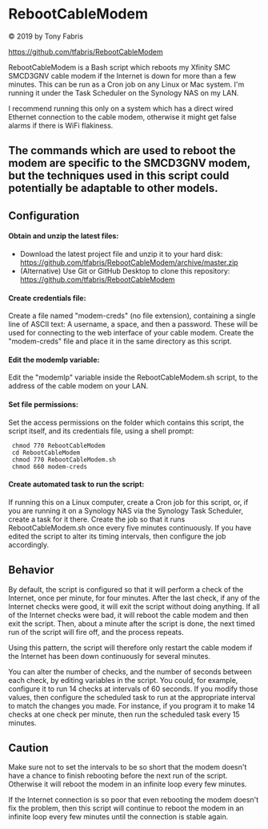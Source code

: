 RebootCableModem
==============================================================================
&copy; 2019 by Tony Fabris

https://github.com/tfabris/RebootCableModem

RebootCableModem is a Bash script which reboots my Xfinity SMC SMCD3GNV cable
modem if the Internet is down for more than a few minutes. This can be run as
a Cron job on any Linux or Mac system. I'm running it under the Task Scheduler
on the Synology NAS on my LAN.

I recommend running this only on a system which has a direct wired Ethernet
connection to the cable modem, otherwise it might get false alarms if there is
WiFi flakiness.

The commands which are used to reboot the modem are specific to the SMCD3GNV
modem, but the techniques used in this script could potentially be adaptable
to other models.
------------------------------------------------------------------------------


Configuration
------------------------------------------------------------------------------
####  Obtain and unzip the latest files:
- Download the latest project file and unzip it to your hard disk:
  https://github.com/tfabris/RebootCableModem/archive/master.zip
- (Alternative) Use Git or GitHub Desktop to clone this repository:
  https://github.com/tfabris/RebootCableModem

####  Create credentials file:
Create a file named "modem-creds" (no file extension), containing a single
line of ASCII text: A username, a space, and then a password. These will be
used for connecting to the web interface of your cable modem. Create the
"modem-creds" file and place it in the same directory as this script.

####  Edit the modemIp variable:
Edit the "modemIp" variable inside the RebootCableModem.sh script, to the
address of the cable modem on your LAN.

####  Set file permissions:
Set the access permissions on the folder which contains this script, the
script itself, and its credentials file, using a shell prompt:

     chmod 770 RebootCableModem
     cd RebootCableModem
     chmod 770 RebootCableModem.sh
     chmod 660 modem-creds

####  Create automated task to run the script:
If running this on a Linux computer, create a Cron job for this script, or, if
you are running it on a Synology NAS via the Synology Task Scheduler, create a
task for it there. Create the job so that it runs RebootCableModem.sh once
every five minutes continuously. If you have edited the script to alter its
timing intervals, then configure the job accordingly.


Behavior
------------------------------------------------------------------------------
By default, the script is configured so that it will perform a check of the
Internet, once per minute, for four minutes. After the last check, if any of
the Internet checks were good, it will exit the script without doing anything.
If all of the Internet checks were bad, it will reboot the cable modem and
then exit the script. Then, about a minute after the script is done, the next
timed run of the script will fire off, and the process repeats.

Using this pattern, the script will therefore only restart the cable modem if
the Internet has been down continuously for several minutes.

You can alter the number of checks, and the number of seconds between each
check, by editing variables in the script. You could, for example, configure
it to run 14 checks at intervals of 60 seconds. If you modify those values,
then configure the scheduled task to run at the appropriate interval to match
the changes you made. For instance, if you program it to make 14 checks at one
check per minute, then run the scheduled task every 15 minutes.


Caution
------------------------------------------------------------------------------
Make sure not to set the intervals to be so short that the modem doesn't have
a chance to finish rebooting before the next run of the script. Otherwise it
will reboot the modem in an infinite loop every few minutes.

If the Internet connection is so poor that even rebooting the modem doesn't
fix the problem, then this script will continue to reboot the modem in an
infinite loop every few minutes until the connection is stable again.

